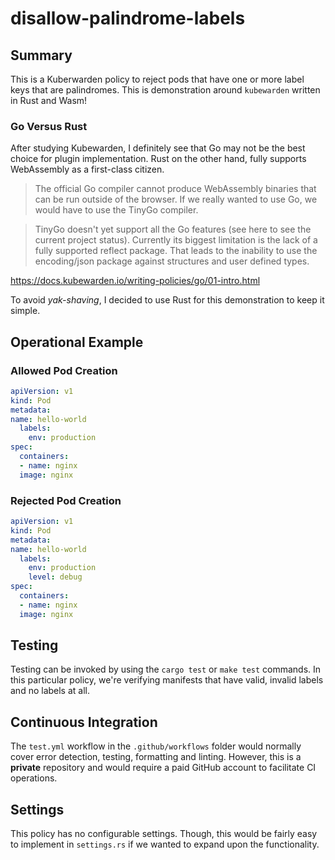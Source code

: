 # disallow-palindrome-labels

## Summary

This is a Kuberwarden policy to reject pods that have one or more label keys that are palindromes. This is demonstration around `kubewarden` written in Rust and Wasm!

### Go Versus Rust

After studying Kubewarden, I definitely see that Go may not be the best choice for plugin implementation. Rust on the other hand, fully supports WebAssembly as a first-class citizen.

> The official Go compiler cannot produce WebAssembly binaries that can be run outside of the browser. If we really wanted to use Go, we would have to use the TinyGo compiler.

> TinyGo doesn't yet support all the Go features (see here to see the current project status). Currently its biggest limitation is the lack of a fully supported reflect package. That leads to the inability to use the encoding/json package against structures and user defined types.

https://docs.kubewarden.io/writing-policies/go/01-intro.html

To avoid _yak-shaving_, I decided to use Rust for this demonstration to keep it simple.

## Operational Example

### Allowed Pod Creation

```yaml
apiVersion: v1
kind: Pod
metadata:
name: hello-world
  labels:
    env: production
spec:
  containers:
  - name: nginx
  image: nginx
```

### Rejected Pod Creation

```yaml
apiVersion: v1
kind: Pod
metadata:
name: hello-world
  labels:
    env: production
    level: debug
spec:
  containers:
  - name: nginx
  image: nginx
```

## Testing

Testing can be invoked by using the `cargo test` or `make test` commands. In this particular policy, we're verifying manifests that have valid, invalid labels and no labels at all.

## Continuous Integration

The `test.yml` workflow in the `.github/workflows` folder would normally cover error detection, testing, formatting and linting. However, this is a **private** repository and would require a paid GitHub account to facilitate CI operations.

## Settings

This policy has no configurable settings. Though, this would be fairly easy to implement in `settings.rs` if we wanted to expand upon the functionality.
